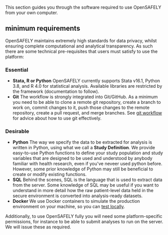 This section guides you through the software required to use OpenSAFELY from your own computer. 

## minimum requirements

OpenSAFELY maintains extremely high standards for data privacy, whilst ensuring complete computational and analytical transparency.
As such there are some technical pre-requisites that users must satisfy to use the platform:

### Essential
* **Stata, R or Python**
OpenSAFELY currently supports Stata v16.1, Python 3.8, and R 4.0 for statistical analysis. Available libraries are restricted by the framework (documentation to follow).
* **Git**
The workflow is strongly integrated into Git/GitHub.
As a minimum you need to be able to clone a remote git repository, create a branch to work on, commit changes to it, push those changes to the remote repository, create a pull request, and merge branches.
See [git workflow](git-workflow.md) for advice about how to use git effectively.
<!--We provide a simple tutorial for navigating the OpenSAFELY workflow.-->

### Desirable
* **Python**
The way we specify the data to be extracted for analysis is written in Python, using what we call a **Study Definition**.
We provide easy-to-use Python functions to define your study population and study variables that are designed to be used and understood by anybody familiar with health research, even if you've neveer used python before.
However, some prior knowledge of Python may still be beneficial to create or modify existing functions.
* **SQL**
Behind the scenes, SQL is the language that is used to extract data from the server. 
Some knowledge of SQL may be useful if you want to understand in more detail how the raw patient-level data held in the secure environment is converted into analysis-ready datasets.
* **Docker**
We use Docker containers to simulate the production environment on your machine, so you can [test locally](pipelines-overview.md).

Additionally, to use OpenSAFELY fully you will need some platform-specific permissions, for instance to be able to submit analyses to run on the server. We will issue these as required.
